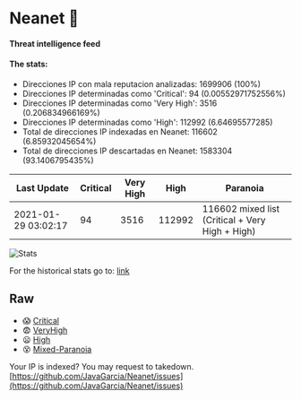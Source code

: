 # Neanet :hocho:
#### Threat intelligence feed
#### The stats:

- Direcciones IP con mala reputacion analizadas: 1699906 (100%)
- Direcciones IP determinadas como 'Critical':  94 (0.00552971752556%)
- Direcciones IP determinadas como 'Very High':  3516 (0.206834966169%)
- Direcciones IP determinadas como 'High':  112992 (6.64695577285)
- Total de direcciones IP indexadas en Neanet:  116602 (6.85932045654%)
- Total de direcciones IP descartadas en Neanet:  1583304 (93.1406795435%)

| Last Update | Critical | Very High | High | Paranoia |
| --- | --- | --- | --- | --- |
| 2021-01-29 03:02:17 | 94 | 3516 | 112992 | 116602 mixed list (Critical + Very High + High)|

![Stats](https://docs.google.com/spreadsheets/d/e/2PACX-1vSnaNMIXVabIpDJjufMlzH7poXnshF3mgd8Is1g9ytUEzVsP5my4Trn8f-xkoLLQ38xpL3HtmUexLo6/pubchart?oid=501124687&format=image)

For the historical stats go to: [link](/stats.csv)
## Raw
- :scream: [Critical](https://raw.githubusercontent.com/JavaGarcia/Neanet/master/blacklists/neanet_critical.txt)
- :fearful: [VeryHigh](https://raw.githubusercontent.com/JavaGarcia/Neanet/master/blacklists/neanet_veryHigh.txtt)
- :frowning: [High](https://raw.githubusercontent.com/JavaGarcia/Neanet/master/blacklists/neanet_high.txt)
- :dizzy_face: [Mixed-Paranoia](https://raw.githubusercontent.com/JavaGarcia/Neanet/master/blacklists/neanet_all.txt)


Your IP is indexed? You may request to takedown. [https://github.com/JavaGarcia/Neanet/issues](https://github.com/JavaGarcia/Neanet/issues)
























































































































































































































































































































































































































































































































































































































































































































































































































































































































































































































































































































































































































































































































































































































































































































































































































































































































































































































































































































































































































































































































































































































































































































































































































































































































































































































































































































































































































































































































































































































































































































































































































































































































































































































































































































































































































































































































































































































































































































































